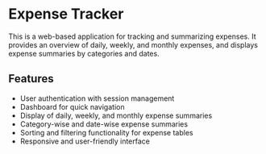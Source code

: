 # Expense Tracker

This is a web-based application for tracking and summarizing expenses. It provides an overview of daily, weekly, and monthly expenses, and displays expense summaries by categories and dates.

## Features

- User authentication with session management
- Dashboard for quick navigation
- Display of daily, weekly, and monthly expense summaries
- Category-wise and date-wise expense summaries
- Sorting and filtering functionality for expense tables
- Responsive and user-friendly interface
